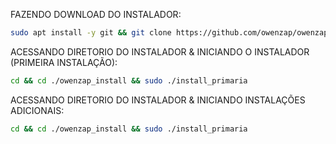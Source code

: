 FAZENDO DOWNLOAD DO INSTALADOR:


```bash
sudo apt install -y git && git clone https://github.com/owenzap/owenzap_install.git && sudo chmod +x ./owenzap_install/owenzap
```

ACESSANDO DIRETORIO DO INSTALADOR & INICIANDO O INSTALADOR (PRIMEIRA INSTALAÇÃO):

```bash
cd && cd ./owenzap_install && sudo ./install_primaria
```

ACESSANDO DIRETORIO DO INSTALADOR & INICIANDO INSTALAÇÕES ADICIONAIS:
```bash
cd && cd ./owenzap_install && sudo ./install_primaria
```

